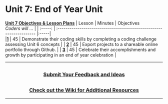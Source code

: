 # Unit 7: End of Year Unit
[**Unit 7 Objectives & Lesson Plans**]()
|                                                 Lesson                                                     | Minutes | Objectives <br> _Coders will ..._                                    |
| :-----: | :------------------------------------------------------------------- |:-----|                                                 
|[**1**]()     |   45    | Demonstrate their coding skills by completing a coding challenge assessing Unit 6 concepts                    |
|     [**2**]()     |   45    | Export projects to a shareable online portfolio through Github.                                           |
|     [**3**]()     |   45    | Celebrate their accomplishments and growth by participating in an end of year celebration |


---
## <h3 align="center"><a href="https://docs.google.com/forms/d/e/1FAIpQLSc4oUNSthmU63TqlzUOOWd3buX3tGVIPRNDm0tsLB_nOONRLQ/viewform">Submit Your Feedback and Ideas</a></h3>

## <h3 align="center"><a href="https://github.com/itscodenation/curriculum-22-23/wiki">Check out the Wiki for Additional Resources</a></h3>

---

